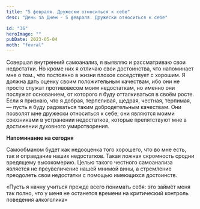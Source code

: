 ```yaml
---
title: "5 февраля. Дружески относиться к себе"
desc: "День за Днем - 5 февраля. Дружески относиться к себе"

id: "36"
heroImage: ""
pubDate: 2023-05-04
moth: "fevral"
---
```


Совершая внутренний самоанализ, я выявляю и рассматриваю свои недостатки. Но
кроме них я отличаю свои достоинства, что напоминает мне о том., что постоянно
в жизни плохое соседствует с хорошим. Я должна дать оценку своим положительным
качествам, ибо они не просто служат противовесом моим недостаткам, но именно
они послужат основанием, от которого я буду отталкиваться в своём росте. Если
я признаю, что я добрая, терпеливая, щедрая, честная, терпимая, — пусть я буду
радоваться таким добродетельным качествам. Они позволят мне дружески
относиться к себе; они являются моими союзниками в устранении недостатков,
которые препятствуют мне в достижении духовного умиротворения.

**Напоминание на сегодня**

Самообманом будет как недооценка того хорошего, что во мне есть, так и
оправдание наших недостатков. Такая ложная скромность сродни вредящему
высокомерию. Целью такого честного самоанализа является не преувеличение нашей
мнимой вины, а стремление преодолеть свои недостатки с помощью имеющихся
достоинств.

«Пусть я начну учиться прежде всего понимать себя: это займёт меня так полно,
что у меня не останется времени на критический контроль поведения алкоголика»
